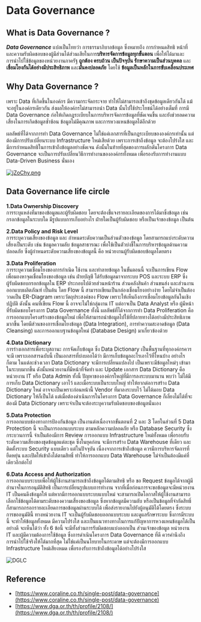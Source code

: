 # Data Governance
## What is Data Governance ?
**_Data Governance_** แปลเป็นไทยว่า การธรรมาภิบาลข้อมูล ซึ่งหมายถึง การกำหนดสิทธิ หน้าที่ และความรับผิดชอบของผู้มีส่วนได้ส่วนเสียในการ**บริหารจัดการข้อมูลทุกขั้นตอน** เพื่อให้ได้มาและการนำไปใช้ข้อมูลของหน่วยงานภาครัฐ **ถูกต้อง ครบถ้วน เป็นปัจจุบัน รักษาความเป็นส่วนบุคคล** และ**เชื่อมโยงกันได้อย่างมีประสิทธิภาพ** และ**มั่นคงปลอดภัย** โดยใช้ **ข้อมูลเป็นหลักในการขับเคลื่อนประเทศ** 

## Why Data Governance ?
เพราะ Data ที่เกิดขึ้นในองค์กร มีความกระจัดกระจาย ทำให้ไม่สามารถเข้าถึงชุดข้อมูลเดียวกันได้ แม้จะอยู่ในองค์กรเดียวกัน ส่งผลให้องค์กรไม่สามารถนำ Data นั้นไปใช้ประโยชน์ได้อย่างเต็มที่ การมี Data Governance ก่อให้เกิดกฎระเบียบในการบริหารจัดการข้อมูลที่ชัดเจนขึ้น และยังช่วยลดความเสี่ยงในการเกิดข้อมูลซ้ำซ้อน ข้อมูลไม่มีคุณภาพ และการหวงแหนข้อมูลได้อีกด้วย

ผลลัพธ์ที่ได้จากการทำ Data Governance ไม่ใช่แค่เอกสารที่เป็นกฎระเบียบขององค์กรเท่านั้น แต่ต้องมีการปรับเปลี่ยนระบบ Infrastructure ใหม่เสียด้วย เพราะการเข้าถึงข้อมูล จะต้องโปร่งใส และมีการกำหนดสิทธิในการเข้าถึงข้อมูลอย่างชัดเจน ดังนั้นในท้ายที่สุดของการผลักดันโครงการ Data Governance จะเป็นการปรับเปลี่ยนวิธีการทำงานขององค์กรทั้งหมด เพื่อรองรับการทำงานแบบ Data-Driven Business นั่นเอง

[![jZoChy.png](https://sv1.picz.in.th/images/2020/12/05/jZoChy.png)](https://www.picz.in.th/image/jZoChy)


## Data Governance life circle
**1.Data Ownership Discovery<br>**
การระบุแหล่งที่มาของข้อมูลและผู้รับผิดชอบ โดยจะต้องชี้แจงรายละเอียดของการได้มาซึ่งข้อมูล เช่น กรอกข้อมูลในระบบใด มีรูปแบบการเก็บอย่างไร ฝ่ายใดเป็นผู้รับผิดชอบ หรือเป็นเจ้าของข้อมูล เป็นต้น 

**2.Data Policy and Risk Level<br>**
การระบุความเสี่ยงของข้อมูล และ กำหนดระดับความเป็นส่วนตัวของข้อมูล โดยสามารถแบ่งระดับความเสี่ยงเป็นระดับ เช่น ข้อมูลความลับ ข้อมูลสาธารณะ เพื่อใช้เป็นตัวบ่งชี้ในการบริหารข้อมูลด้านความปลอดภัย ซึ่งผู้กำหนดระดับความเสี่ยงของข้อมูลนี้ คือ หน่วยงานผู้รับผิดชอบข้อมูลโดยตรง 

**3.Data Proliferation<br>**
การระบุความเชื่อมโยงของการกำเนิด ใช้งาน และทำลายข้อมูล ในขั้นตอนนี้ จะเป็นการเขียน Flow เพื่อมองหาจุดเชื่อมโยงของข้อมูล เช่น ฝ่ายบัญชี ได้รับข้อมูลมาจากระบบ POS และระบบ ERP ซึ่งผู้รับผิดชอบกรอกข้อมูลใน ERP ประกอบไปด้วยส่วนหน้าร้าน ส่วนคลังสินค้า ส่วนขนส่ง และส่วนงานออกแบบผลิตภัณฑ์ เป็นต้น โดย Flow นี้  สามารถเขียนเป็นกล่องเชื่อมโยงอย่างง่าย โดยไม่จำเป็นต้องวาดเป็น ER-Diagram เพราะวัตถุประสงค์ของ Flow เพราะให้เห็นถึงการเชื่อมโยงข้อมูลกันในเชิงปฏิบัติ ดังนั้น คนที่เขียน Flow นี้ อาจจะไม่ใช่กลุ่มงาน IT แต่อาจเป็น Data Analyst หรือ ผู้มีหน้าที่รับผิดชอบโครงการ Data Governance ทั้งนี้ ผลลัพธ์ที่ได้จากการทำ Data Proliferation คือ การออกแบบโครงสร้างของข้อมูลใหม่ เพื่อให้สามารถนำข้อมูลไปใช้ที่ปลายทางได้อย่างมีประสิทธิภาพมากขึ้น โดยมีส่วนของการเชื่อมโยงข้อมูล (Data Integration), การทำความสะอาดข้อมูล (Data Cleansing) และการออกแบฐานข้อมูลใหม่ (Database Design) มาเกี่ยวข้องด้วย 

**4.Data Dictionary<br>**
การร่างเอกสารเพื่อระบุสถานะ การจัดเก็บข้อมูล ซึ่ง Data Dictionary เป็นพื้นฐานที่ทุกองค์กรควรจะมี เพราะเอกสารฉบับนี้ เป็นเอกสารที่บ่งบอกได้ว่า มีการเก็บข้อมูลอะไรเอาไว้ที่ไหนบ้าง อย่างไรก็ตาม ในแต่ละช่วงเวลา Data Dictionary จะมีการเปลี่ยนแปลงไป เป็นเพราะมีข้อมูลใหม่ๆ เข้ามาในระบบมากขึ้น ดังนั้นหน่วยงานที่มีหน้าที่จัดทำ และ Update เอกสาร Data Dictionary คือ หน่วยงาน IT หรือ Data Admin ทั้งนี้ ปัญหาขององค์กรใหญ่ที่มีการลงระบบมานาน พบว่า ไม่ได้มีการเก็บ Data Dictionary เอาไว้ และเมื่อระบบเป็นระบบใหญ่ ทำให้ยากต่อการสร้าง Data Dictionary ใหม่ อาจจะเป็นเพราะก่อนหน้านี้ Vendor ที่มาลงระบบไว้ ไม่ได้มอบ Data Dictionary ให้ก็เป็นได้ แต่เมื่อต้องดำเนินการในโครงการ Data Governance ก็เลี่ยงไม่ได้ที่จะต้องมี Data Dictionary เพราะจำเป็นจะต้องระบุความรับผิดชอบของข้อมูลนั่นเอง

**5.Data Protection<br>**
การออกแบบช่องทางการป้องกันข้อมูล เป็นงานต่อเนื่องจากขั้นตอนที่ 2 และ 3 โดยในส่วนที่ 5 Data Protection นี้ จะเป็นการออกแบบระบบ ตามหลักความปลอดภัย หรือ Database Security ซึ่งกระบวนการนี้ จำเป็นต้องมีการ Review การออกแบบ Infrastructure ใหม่ทั้งหมด เพื่อรอบรับระดับความเสี่ยงของชุดข้อมูลแต่ละชุด ซึ่งในยุคก่อน จะมีการสร้าง Data Warehouse ที่เดียว และติดตั้งระบบ Security แบบเดียว แต่ในปัจจุบัน เนื่องจากการเข้าถึงข้อมูล ควรมีการบริหารจัดการที่ยืดหยุ่น และเปิดให้เข้าถึงได้ตามสิทธิ์ ทำให้การออกแบบ Data Warehouse ไม่จำเป็นต้องมีแค่ที่เดียวอีกต่อไป 

**6.Data Access and Authorization<br>**
การออกแบบระบบเพื่อให้ผู้ใช้งานสามารถเข้าถึงข้อมูลได้ตามสิทธิ หรือ ขอ Request ข้อมูลได้จากผู้มีอำนาจในการอนุมัติสิทธิ เป็นการเปลี่ยนรูปแบบการทำงาน จากที่เมื่อก่อนการจะขอข้อมูลจะมีหน่วยงาน IT เป็นคนดึงข้อมูลให้ แต่หากมีการออกแบบระบบแบบใหม่ จะสามารถเปิดโอกาสให้ผู้ใช้งานสามารถเลือกใช้ข้อมูลได้ตามระดับของความเสี่ยงของข้อมูล ซึ่งหากข้อมูลมีความลับ หรือเป็นข้อมูลที่จำกัดสิทธิ์ ก็สามารถกรอกรายละเอียดการขอข้อมูลผ่านระบบได้ เพื่อส่งรายงานไปยังผู้อนุมัติได้โดยตรง ซึ่งระบบการขออนุมัตินี้ ทางหน่วยงาน IT จะเป็นผู้รับผิดชอบออกแบบระบบ และดูแลรักษาระบบ ซึ่งการมีระบบนี้ จะทำให้ข้อมูลทั้งหมด มีความโปร่งใส และเป็นแนวทางทางในการแก้ปัญหาการหวงแหนข้อมูลได้เป็นอย่างดี        จะเห็นได้ว่า ทั้ง 6 ข้อนี้ จะมีทั้งส่วนการรับผิดชอบแบ่งออกเป็น ส่วนเจ้าของข้อมูล หน่วยงาน IT และผู้มีความต้องการใช้ข้อมูล ซึ่งการดำเนินโครงการ Data Governance ที่ดี ควรคำนึงถึงการนำไปใช้จริงให้ได้มากที่สุด ไม่ใช่แค่เป็นนโยบายในกระดาษ แต่จะต้องมีการออกแบบ Infrastructure ใหม่เสียงหมด เพื่อรองรับการเข้าถึงข้อมูลได้อย่างโปร่งใส

![DGLC](https://static.wixstatic.com/media/dbb365_41c50c348eb1408c8bb915d9be05a468~mv2.png/v1/fill/w_708,h_315,al_c,q_90,usm_0.66_1.00_0.01/dbb365_41c50c348eb1408c8bb915d9be05a468~mv2.webp)




## Reference
* [https://www.coraline.co.th/single-post/data-governance](https://www.coraline.co.th/single-post/data-governance)
* [https://www.dga.or.th/th/profile/2108/](https://www.dga.or.th/th/profile/2108/)
